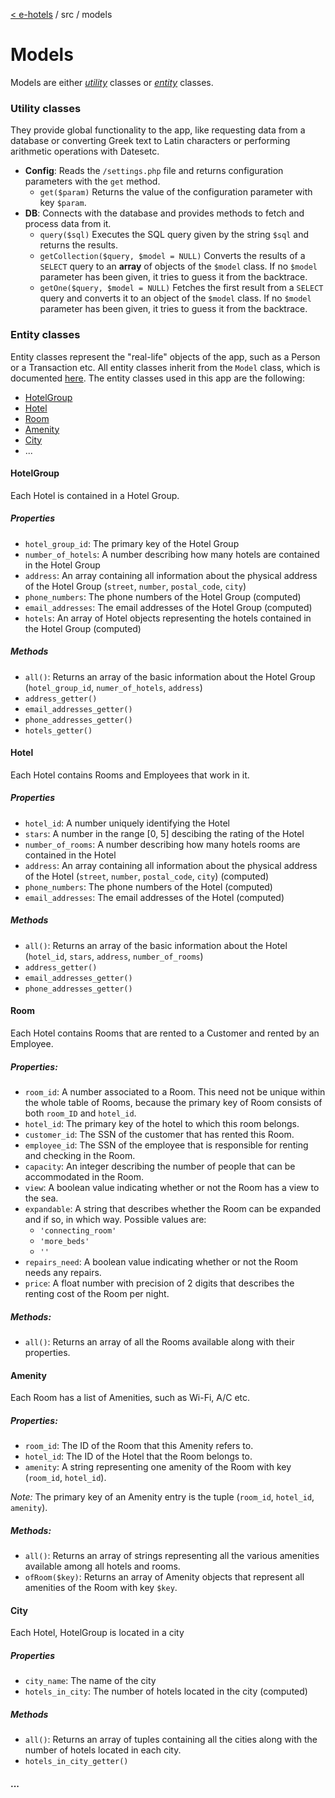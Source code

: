 [< e-hotels](index.md) / src / models

# Models

Models are either [_utility_](#utility-classes) classes or [_entity_](#entity-classes) classes.

### Utility classes
They provide global functionality to the app, like requesting data from a database or converting Greek text to Latin characters or performing arithmetic operations with Datesetc.

* **Config**: Reads the `/settings.php` file and returns configuration parameters with the `get` method.
    * `get($param)` Returns the value of the configuration parameter with key `$param`.
* **DB**: Connects with the database and provides methods to fetch and process data from it.
    * `query($sql)` Executes the SQL query given by the string `$sql` and returns the results.
    * `getCollection($query, $model = NULL)` Converts the results of a `SELECT` query to an **array** of objects of the `$model` class. If no `$model` parameter has been given, it tries to guess it from the backtrace.
    * `getOne($query, $model = NULL)` Fetches the first result from a `SELECT` query and converts it to an object of the `$model` class. If no `$model` parameter has been given, it tries to guess it from the backtrace.

### Entity classes
Entity classes represent the "real-life" objects of the app, such as a Person or a Transaction etc. All entity classes inherit from the `Model` class, which is documented [here](model.md). The entity classes used in this app are the following:

* [HotelGroup](#hotelgroup)
* [Hotel](#hotel)
* [Room](#room)
* [Amenity](#amenity)
* [City](#city)
* ...

#### HotelGroup
Each Hotel is contained in a Hotel Group.
##### Properties
* `hotel_group_id`: The primary key of the Hotel Group
* `number_of_hotels`: A number describing how many hotels are contained in the Hotel Group
* `address`: An array containing all information about the physical address of the Hotel Group (`street`, `number`, `postal_code`, `city`)
* `phone_numbers`: The phone numbers of the Hotel Group (computed)
* `email_addresses`: The email addresses of the Hotel Group (computed)
* `hotels`:  An array of Hotel objects representing the hotels contained in the Hotel Group (computed)

##### Methods
* `all()`: Returns an array of the basic information about the Hotel Group (`hotel_group_id`, `numer_of_hotels`, `address`)
* `address_getter()`
* `email_addresses_getter()`
* `phone_addresses_getter()`
* `hotels_getter()`


#### Hotel
Each Hotel contains Rooms and Employees that work in it.
##### Properties
* `hotel_id`: A number uniquely identifying the Hotel
* `stars`: A number in the range [0, 5] descibing the rating of the Hotel
* `number_of_rooms`: A number describing how many hotels rooms are contained in the Hotel
* `address`: An array containing all information about the physical address of the Hotel (`street`, `number`, `postal_code`, `city`) (computed)
* `phone_numbers`: The phone numbers of the Hotel (computed)
* `email_addresses`: The email addresses of the Hotel (computed)

##### Methods
* `all()`: Returns an array of the basic information about the Hotel (`hotel_id`, `stars`, `address`, `number_of_rooms`)
* `address_getter()`
* `email_addresses_getter()`
* `phone_addresses_getter()`


#### Room
Each Hotel contains Rooms that are rented to a Customer and rented by an Employee.
##### Properties:
* `room_id`: A number associated to a Room. This need not be unique within the whole table of Rooms, because the primary key of Room consists of both `room_ID` and `hotel_id`.
* `hotel_id`: The primary key of the hotel to which this room belongs.
* `customer_id`: The SSN of the customer that has rented this Room.
* `employee_id`: The SSN of the employee that is responsible for renting and checking in the Room.
* `capacity`: An integer describing the number of people that can be accommodated in the Room.
* `view`: A boolean value indicating whether or not the Room has a view to the sea.
* `expandable`: A string that describes whether the Room can be expanded and if so, in which way. Possible values are:
    - `'connecting_room'`
    - `'more_beds'`
    - `''`
* `repairs_need`: A boolean value indicating whether or not the Room needs any repairs.
* `price`: A float number with precision of 2 digits that describes the renting cost of the Room per night.

##### Methods:
* `all()`: Returns an array of all the Rooms available along with their properties.


#### Amenity
Each Room has a list of Amenities, such as Wi-Fi, A/C etc.
##### Properties:
* `room_id`: The ID of the Room that this Amenity refers to.
* `hotel_id`: The ID of the Hotel that the Room belongs to.
* `amenity`: A string representing one amenity of the Room with key (`room_id`, `hotel_id`).

_Note:_ The primary key of an Amenity entry is the tuple (`room_id`, `hotel_id`, `amenity`).

##### Methods:
* `all()`: Returns an array of strings representing all the various amenities available among all hotels and rooms.
* `ofRoom($key)`: Returns an array of Amenity objects that represent all amenities of the Room with key `$key`.


#### City
Each Hotel, HotelGroup is located in a city
##### Properties
* `city_name`: The name of the city
* `hotels_in_city`: The number of hotels located in the city (computed)

##### Methods
* `all()`: Returns an array of tuples containing all the cities along with the number of hotels located in each city.
* `hotels_in_city_getter()`


#### ...